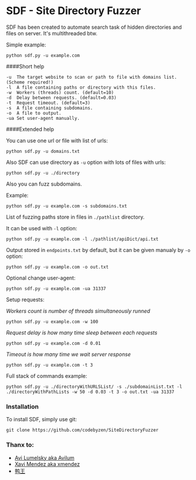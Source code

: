 # SDF - Site Directory Fuzzer

SDF has been created to automate search task of hidden directories and files on server. It's multithreaded btw.

Simple example:

    python sdf.py -u example.com


####Short help

    -u  The target website to scan or path to file with domains list. (Scheme required!)
    -l  A file containing paths or directory with this files.
    -w  Workers (threads) count. (default=10)
    -d  Delay between requests. (default=0.03)
    -t  Request timeout. (default=3)
    -s  A file containing subdomains.
    -o  A file to output.
    -ua Set user-agent manually.


####Extended help

You can use one url or file with list of urls:

    python sdf.py -u domains.txt


Also SDF can use directory as `-u` option with lots of files with urls:

    python sdf.py -u ./directory


Also you can fuzz subdomains.

Example:

    python sdf.py -u example.com -s subdomains.txt

List of fuzzing paths store in files in `./pathlist` directory.

It can be used with `-l` option:

    python sdf.py -u example.com -l ./pathlist/apiDict/api.txt

Output stored in `endpoints.txt` by default, but it can be given manualy by `-o` option:

    python sdf.py -u example.com -o out.txt

Optional change user-agent:

    python sdf.py -u example.com -ua 31337


Setup requests:

_Workers count is number of threads simultaneously runned_

    python sdf.py -u example.com -w 100

_Request delay is how many time sleep between each requests_ 

    python sdf.py -u example.com -d 0.01

_Timeout is how many time we wait server response_

    python sdf.py -u example.com -t 3


Full stack of commands example:

    python sdf.py -u ./directoryWithURLSList/ -s ./subdomainList.txt -l ./directoryWithPathLists -w 50 -d 0.03 -t 3 -o out.txt -ua 31337

### Installation 

To install SDF, simply use git:

    git clone https://github.com/codebyzen/SiteDirectoryFuzzer

### Thanx to:
* [Avi Lumelsky aka Avilum](https://github.com/avilum)
* [Xavi Mendez aka xmendez](https://github.com/xmendez)
* [鸭王](https://github.com/TheKingOfDuck)